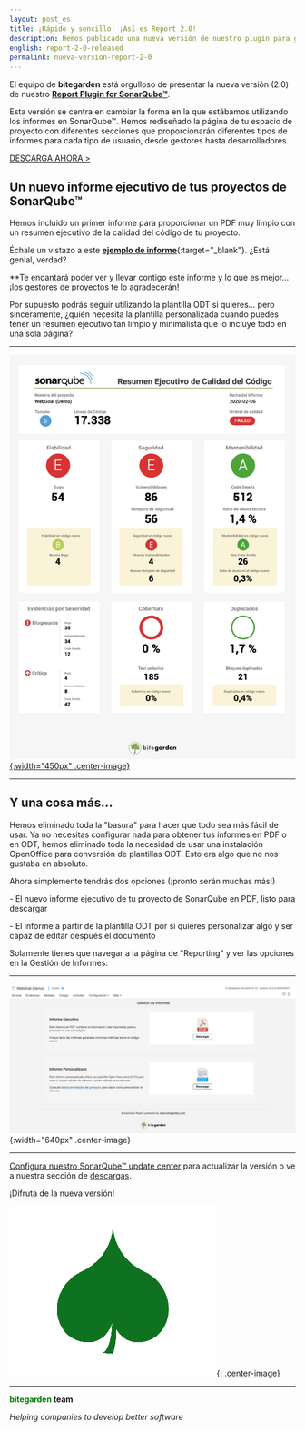 ```yaml
---
layout: post_es
title: ¡Rápido y sencillo! ¡Así es Report 2.0!
description: Hemos publicado una nueva versión de nuestro plugin para generar informes en SonarQube&trade; que lo cambia todo. ¡Un nuevo informe ejecutivo en PDF y mucho más que está por llegar!
english: report-2-0-released
permalink: nueva-version-report-2-0  
---
```


El equipo de **bitegarden** está orgulloso de presentar la nueva versión (2.0) de nuestro [**Report Plugin for SonarQube&trade;**](/es/sonarqube-report).

Esta versión se centra en cambiar la forma en la que estábamos utilizando los informes en SonarQube&trade;. Hemos rediseñado
la página de tu espacio de proyecto con diferentes secciones que proporcionarán diferentes tipos de informes para cada tipo de usuario, 
desde gestores hasta desarrolladores.
 
<a href="/es/sonarqube-report-trial-form" class="btn btn-primary btn-call-to-action fancybox">DESCARGA AHORA ></a>

## Un nuevo informe ejecutivo de tus proyectos de SonarQube&trade;  

Hemos incluido un primer informe para proporcionar un PDF muy limpio con un resumen ejecutivo de la calidad del código de
tu proyecto. 

Échale un vistazo a este [**ejemplo de informe**](/img/sonarqube-report/sonarqube-sample-executive-report_es.pdf){:target="_blank"}. ¿Está genial, verdad?

**Te encantará poder ver y llevar contigo este informe y lo que es mejor... ¡los gestores de proyectos te lo agradecerán!

Por supuesto podrás seguir utilizando la plantilla ODT si quieres... pero sinceramente, ¿quién necesita la plantilla 
personalizada cuando puedes tener un resumen ejecutivo tan limpio y minimalista que lo incluye todo en una sola página? 

---

[![sample-report](/img/sonarqube-report/sonarqube-webgoat-sample-report_es.png){:width="450px" .center-image}](/img/sonarqube-report/sonarqube-sample-executive-report_es.pdf)

---

## Y una cosa más...

Hemos eliminado toda la "basura" para hacer que todo sea más fácil de usar. Ya no necesitas configurar nada para obtener
tus informes en PDF o en ODT, hemos eliminado toda la necesidad de usar una instalación OpenOffice para conversión de 
plantillas ODT. Esto era algo que no nos gustaba en absoluto.

Ahora simplemente tendrás dos opciones (¡pronto serán muchas más!)

\- El nuevo informe ejecutivo de tu proyecto de SonarQube en PDF, listo para descargar

\- El informe a partir de la plantilla ODT por si quieres personalizar algo y ser capaz de editar después el documento

Solamente tienes que navegar a la página de "Reporting" y ver las opciones en la Gestión de Informes:

---

![report-logo](/img/sonarqube-report/bitegarden-report-management_es.png){:width="640px" .center-image}

---

[Configura nuestro SonarQube&trade; update center](/downloads/#update-center) para actualizar la versión o ve a nuestra sección de [descargas](/downloads).

¡Difruta de la nueva versión!

[![report-logo](/img/portfolio/sonarqube-report.png){: .center-image}](/sonarqube-report)

---
**<span style="color: green">bitegarden</span> team**

_Helping companies to develop better software_
